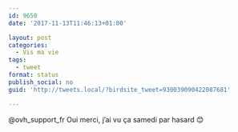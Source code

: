 ```yaml
---
id: 9650
date: '2017-11-13T11:46:13+01:00'

layout: post
categories:
  - Vis ma vie
tags:
  - tweet
format: status
publish_social: no
guid: 'http://tweets.local/?birdsite_tweet=930039090422087681'

---
```


@ovh\_support\_fr Oui merci, j’ai vu ça samedi par hasard 😊